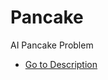 # Pancake
AI Pancake Problem
* [Go to Description](https://github.com/firtanaelif/PancakeProblem/blob/master/artificial_intelligence.docx)

